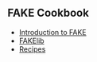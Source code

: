 FAKE Cookbook
-------------

* [Introduction to FAKE](en/1.Intro.to.FAKE.md)
* [FAKElib](en/2.FAKElib.md)
* [Recipes](en/3.Recipes.md)
